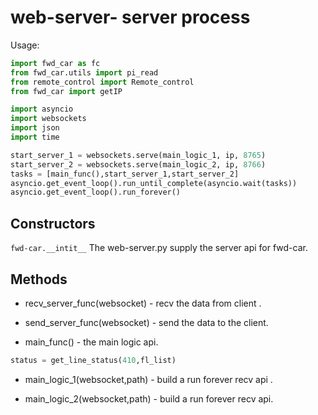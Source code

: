 # web-server- server process

Usage:
```python
import fwd_car as fc
from fwd_car.utils import pi_read
from remote_control import Remote_control
from fwd_car import getIP

import asyncio
import websockets
import json
import time

start_server_1 = websockets.serve(main_logic_1, ip, 8765)
start_server_2 = websockets.serve(main_logic_2, ip, 8766)
tasks = [main_func(),start_server_1,start_server_2]
asyncio.get_event_loop().run_until_complete(asyncio.wait(tasks))
asyncio.get_event_loop().run_forever()

```
## Constructors
```fwd-car.__intit__```
The web-server.py supply the server api for fwd-car.

## Methods
- recv_server_func(websocket) - recv the data from client .

- send_server_func(websocket) - send the data to the client.

- main_func() - the main logic api.
```python
status = get_line_status(410,fl_list) 
```
- main_logic_1(websocket,path) - build a run forever recv api .

- main_logic_2(websocket,path) - build a run forever recv api.

